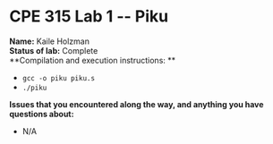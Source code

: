 # CPE 315 Lab 1 -- Piku

**Name:** Kaile Holzman  
**Status of lab:** Complete  
**Compilation and execution instructions:  **  
  * `gcc -o piku piku.s`
  * `./piku`

**Issues that you encountered along the way, and anything you have questions about:**
  * N/A

